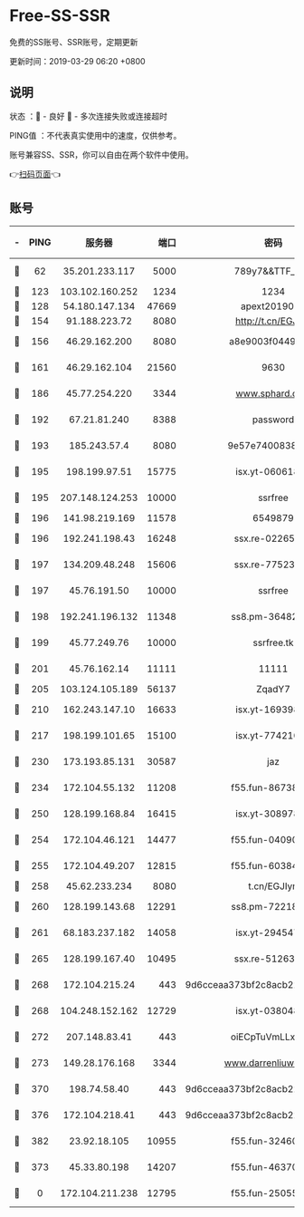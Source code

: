# Free-SS-SSR

免费的SS账号、SSR账号，定期更新

更新时间：2019-03-29 06:20 +0800

## 说明

状态     ：🙂 - 良好 🙁 - 多次连接失败或连接超时

PING值   ：不代表真实使用中的速度，仅供参考。

账号兼容SS、SSR，你可以自由在两个软件中使用。

👉[扫码页面](https://liesauer.github.io/Free-SS-SSR/)👈

## 账号

|-|PING|服务器|端口|密码|加密方式|区域|
|:----:|:----:|:-----:|-----:|:----:|:----:|:----:|
|🙂|62|35.201.233.117|5000|789y7&&TTF_+><|aes-256-cfb|US|
|🙂|123|103.102.160.252|1234|1234|rc4-md5|JP|
|🙂|128|54.180.147.134|47669|apext2019001|chacha20|KR|
|🙂|154|91.188.223.72|8080|http://t.cn/EGJIyrl|rc4-md5|RU|
|🙂|156|46.29.162.200|8080|a8e9003f0449cea5|chacha20-ietf|RU|
|🙂|161|46.29.162.104|21560|9630|aes-128-ctr|RU|
|🙂|186|45.77.254.220|3344|www.sphard.com|aes-256-cfb|SG|
|🙂|192|67.21.81.240|8388|password|aes-256-cfb|US|
|🙂|193|185.243.57.4|8080|9e57e7400838a01e|chacha20-ietf|US|
|🙂|195|198.199.97.51|15775|isx.yt-06061860|aes-256-cfb|US|
|🙂|195|207.148.124.253|10000|ssrfree|aes-256-cfb|SG|
|🙂|196|141.98.219.169|11578|6549879|chacha20|US|
|🙂|196|192.241.198.43|16248|ssx.re-02265507|aes-256-cfb|US|
|🙂|197|134.209.48.248|15606|ssx.re-77523677|aes-256-cfb|US|
|🙂|197|45.76.191.50|10000|ssrfree|aes-256-cfb|SG|
|🙂|198|192.241.196.132|11348|ss8.pm-36482567|aes-256-cfb|US|
|🙂|199|45.77.249.76|10000|ssrfree.tk|aes-256-cfb|SG|
|🙂|201|45.76.162.14|11111|11111|aes-256-cfb|SG|
|🙂|205|103.124.105.189|56137|ZqadY7|chacha20|US|
|🙂|210|162.243.147.10|16633|isx.yt-16939804|aes-256-cfb|US|
|🙂|217|198.199.101.65|15100|isx.yt-77421090|aes-256-cfb|US|
|🙂|230|173.193.85.131|30587|jaz|aes-256-cfb|US|
|🙂|234|172.104.55.132|11208|f55.fun-86738977|aes-256-cfb|SG|
|🙂|250|128.199.168.84|16415|isx.yt-30897895|aes-256-cfb|SG|
|🙂|254|172.104.46.121|14477|f55.fun-04090442|aes-256-cfb|SG|
|🙂|255|172.104.49.207|12815|f55.fun-60384843|aes-256-cfb|SG|
|🙂|258|45.62.233.234|8080|t.cn/EGJIyrl|rc4-md5|CA|
|🙂|260|128.199.143.68|12291|ss8.pm-72218941|aes-256-cfb|SG|
|🙂|261|68.183.237.182|14058|isx.yt-29454762|aes-256-cfb|SG|
|🙂|265|128.199.167.40|10495|ssx.re-51263032|aes-256-cfb|SG|
|🙂|268|172.104.215.24|443|9d6cceaa373bf2c8acb22e60b6a58be6|aes-256-cfb|US|
|🙂|268|104.248.152.162|12729|isx.yt-03804841|aes-256-cfb|SG|
|🙂|272|207.148.83.41|443|oiECpTuVmLLxk4Ts|aes-256-cfb|AU|
|🙂|273|149.28.176.168|3344|www.darrenliuwei.com|aes-256-cfb|AU|
|🙂|370|198.74.58.40|443|9d6cceaa373bf2c8acb22e60b6a58be6|aes-256-cfb|US|
|🙂|376|172.104.218.41|443|9d6cceaa373bf2c8acb22e60b6a58be6|aes-256-cfb|US|
|🙂|382|23.92.18.105|10955|f55.fun-32460118|aes-256-cfb|US|
|🙁|373|45.33.80.198|14207|f55.fun-46370894|aes-256-cfb|US|
|🙁|0|172.104.211.238|12795|f55.fun-25055177|aes-256-cfb|US|

